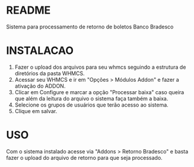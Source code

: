 # README #

Sistema para processamento de retorno de boletos Banco Bradesco

# INSTALACAO #

1. Fazer o upload dos arquivos para seu whmcs seguindo a estrutura de diretórios da pasta WHMCS.
2. Acessar seu WHMCS e ir em "Opções > Módulos Addon" e fazer a ativação do ADDON.
3. Clicar em Configure e marcar a opção "Processar baixa" caso queira que além da leitura do arquivo o sistema faça também a baixa.
4. Selecione os grupos de usuários que terão acesso ao sistema.
5. Clique em salvar.

# USO #

Com o sistema instalado acesse via "Addons > Retorno Bradesco" e basta fazer o upload do arquivo de retorno para que seja processado.
